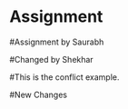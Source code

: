 # Assignment

#Assignment by Saurabh

#Changed by Shekhar

#This is the conflict example.

#New Changes